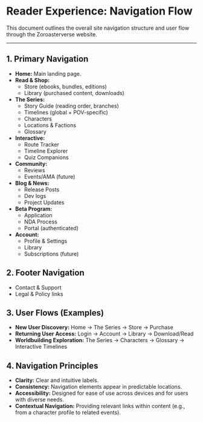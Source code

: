 # Reader Experience: Navigation Flow

This document outlines the overall site navigation structure and user flow through the Zoroasterverse website.

---

## 1. Primary Navigation

*   **Home:** Main landing page.
*   **Read & Shop:**
    *   Store (ebooks, bundles, editions)
    *   Library (purchased content, downloads)
*   **The Series:**
    *   Story Guide (reading order, branches)
    *   Timelines (global + POV-specific)
    *   Characters
    *   Locations & Factions
    *   Glossary
*   **Interactive:**
    *   Route Tracker
    *   Timeline Explorer
    *   Quiz Companions
*   **Community:**
    *   Reviews
    *   Events/AMA (future)
*   **Blog & News:**
    *   Release Posts
    *   Dev logs
    *   Project Updates
*   **Beta Program:**
    *   Application
    *   NDA Process
    *   Portal (authenticated)
*   **Account:**
    *   Profile & Settings
    *   Library
    *   Subscriptions (future)

## 2. Footer Navigation

*   Contact & Support
*   Legal & Policy links

## 3. User Flows (Examples)

*   **New User Discovery:** Home -> The Series -> Store -> Purchase
*   **Returning User Access:** Login -> Account -> Library -> Download/Read
*   **Worldbuilding Exploration:** The Series -> Characters -> Glossary -> Interactive Timelines

## 4. Navigation Principles

*   **Clarity:** Clear and intuitive labels.
*   **Consistency:** Navigation elements appear in predictable locations.
*   **Accessibility:** Designed for ease of use across devices and for users with diverse needs.
*   **Contextual Navigation:** Providing relevant links within content (e.g., from a character profile to related events).

